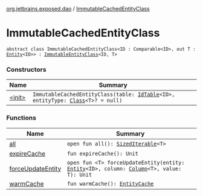 [org.jetbrains.exposed.dao](../index.md) / [ImmutableCachedEntityClass](.)

# ImmutableCachedEntityClass

`abstract class ImmutableCachedEntityClass<ID : Comparable<ID>, out T : `[`Entity`](../-entity/index.md)`<ID>> : `[`ImmutableEntityClass`](../-immutable-entity-class/index.md)`<ID, T>`

### Constructors

| Name | Summary |
|---|---|
| [&lt;init&gt;](-init-.md) | `ImmutableCachedEntityClass(table: `[`IdTable`](../-id-table/index.md)`<ID>, entityType: `[`Class`](http://docs.oracle.com/javase/6/docs/api/java/lang/Class.html)`<T>? = null)` |

### Functions

| Name | Summary |
|---|---|
| [all](all.md) | `open fun all(): `[`SizedIterable`](../../org.jetbrains.exposed.sql/-sized-iterable/index.md)`<T>` |
| [expireCache](expire-cache.md) | `fun expireCache(): Unit` |
| [forceUpdateEntity](force-update-entity.md) | `open fun <T> forceUpdateEntity(entity: `[`Entity`](../-entity/index.md)`<ID>, column: `[`Column`](../../org.jetbrains.exposed.sql/-column/index.md)`<T>, value: T): Unit` |
| [warmCache](warm-cache.md) | `fun warmCache(): `[`EntityCache`](../-entity-cache/index.md) |
